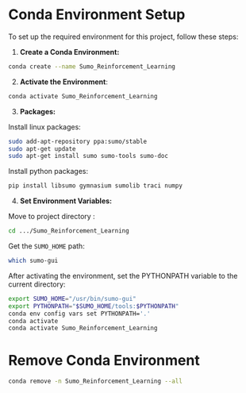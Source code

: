 # Conda Environment Setup

To set up the required environment for this project, follow these steps:

1. **Create a Conda Environment:**
```bash
conda create --name Sumo_Reinforcement_Learning
```

2. **Activate the Environment**:
```bash
conda activate Sumo_Reinforcement_Learning
```

3. **Packages:**

Install linux packages:
```bash
sudo add-apt-repository ppa:sumo/stable
sudo apt-get update
sudo apt-get install sumo sumo-tools sumo-doc
```

Install python packages:
```bash
pip install libsumo gymnasium sumolib traci numpy
```


4. **Set Environment Variables:**

Move to project directory :

```bash
cd .../Sumo_Reinforcement_Learning
```

Get the `SUMO_HOME` path:
```bash
which sumo-gui
```

After activating the environment, set the PYTHONPATH variable to the current directory:
```bash
export SUMO_HOME="/usr/bin/sumo-gui"
export PYTHONPATH="$SUMO_HOME/tools:$PYTHONPATH"
conda env config vars set PYTHONPATH='.'
conda activate
conda activate Sumo_Reinforcement_Learning
```

# Remove Conda Environment

```bash
conda remove -n Sumo_Reinforcement_Learning --all
```
